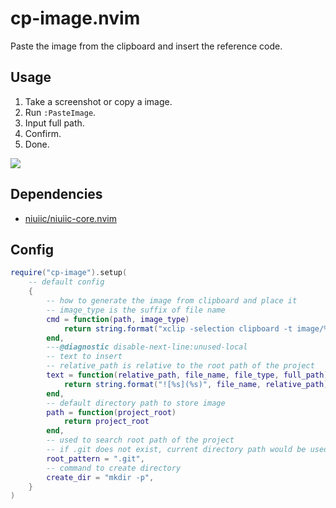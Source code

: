 # cp-image.nvim

Paste the image from the clipboard and insert the reference code.

## Usage

1. Take a screenshot or copy a image.
2. Run `:PasteImage`.
3. Input full path.
4. Confirm.
5. Done.

<img src="https://github.com/niuiic/assets/blob/main/cp-image.nvim/usage.gif" />

## Dependencies

- [niuiic/niuiic-core.nvim](https://github.com/niuiic/niuiic-core.nvim)

## Config

```lua
require("cp-image").setup(
	-- default config
	{
		-- how to generate the image from clipboard and place it
		-- image_type is the suffix of file name
		cmd = function(path, image_type)
			return string.format("xclip -selection clipboard -t image/%s -o > %s", image_type, path)
		end,
		---@diagnostic disable-next-line:unused-local
		-- text to insert
		-- relative_path is relative to the root path of the project
		text = function(relative_path, file_name, file_type, full_path)
			return string.format("![%s](%s)", file_name, relative_path)
		end,
		-- default directory path to store image
		path = function(project_root)
			return project_root
		end,
		-- used to search root path of the project
		-- if .git does not exist, current directory path would be used
		root_pattern = ".git",
		-- command to create directory
		create_dir = "mkdir -p",
	}
)
```
